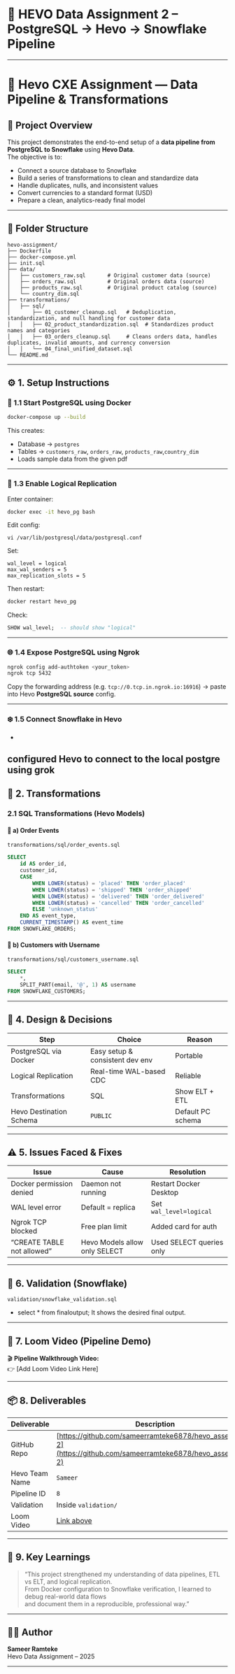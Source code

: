 # 🚀 HEVO Data Assignment 2 – PostgreSQL → Hevo → Snowflake Pipeline

---

# 🧾 Hevo CXE Assignment — Data Pipeline & Transformations

## 📌 Project Overview

This project demonstrates the end-to-end setup of a **data pipeline from PostgreSQL to Snowflake** using **Hevo Data**.  
The objective is to:
- Connect a source database to Snowflake
- Build a series of transformations to clean and standardize data
- Handle duplicates, nulls, and inconsistent values
- Convert currencies to a standard format (USD)
- Prepare a clean, analytics-ready final model

---

## 📁 Folder Structure

```
hevo-assignment/
├── Dockerfile
├── docker-compose.yml
├── init.sql
├── data/
│   ├── customers_raw.sql       # Original customer data (source)
│   ├── orders_raw.sql          # Original orders data (source)
│   ├── products_raw.sql        # Original product catalog (source)
│   └── country_dim.sql
├── transformations/
│   ├── sql/
│       ├── 01_customer_cleanup.sql   # Deduplication, standardization, and null handling for customer data
│   │   ├── 02_product_standardization.sql  # Standardizes product names and categories
│   │   ├── 03_orders_cleanup.sql     # Cleans orders data, handles duplicates, invalid amounts, and currency conversion
│   │   └── 04_final_unified_dataset.sql
└── README.md
```

---

## ⚙️ 1. Setup Instructions

### 🐳 1.1 Start PostgreSQL using Docker
```bash
docker-compose up --build
```
This creates:
- Database → `postgres`
- Tables → `customers_raw`, `orders_raw`, `products_raw`,`country_dim`
- Loads sample data from the given pdf

---

### 🔐 1.3 Enable Logical Replication
Enter container:
```bash
docker exec -it hevo_pg bash
```
Edit config:
```
vi /var/lib/postgresql/data/postgresql.conf
```
Set:
```
wal_level = logical
max_wal_senders = 5
max_replication_slots = 5
```
Then restart:
```bash
docker restart hevo_pg
```

Check:
```sql
SHOW wal_level;  -- should show "logical"
```

---

### 🌐 1.4 Expose PostgreSQL using Ngrok
```bash
ngrok config add-authtoken <your_token>
ngrok tcp 5432
```

Copy the forwarding address (e.g. `tcp://0.tcp.in.ngrok.io:16916`) → paste into Hevo **PostgreSQL source** config.

---

### ❄️ 1.5 Connect Snowflake in Hevo
-
configured Hevo to connect to the local postgre using grok
---

## 🧩 2. Transformations

### 2.1 SQL Transformations (Hevo Models)

#### 🧱 a) Order Events
`transformations/sql/order_events.sql`
```sql
SELECT
    id AS order_id,
    customer_id,
    CASE
        WHEN LOWER(status) = 'placed' THEN 'order_placed'
        WHEN LOWER(status) = 'shipped' THEN 'order_shipped'
        WHEN LOWER(status) = 'delivered' THEN 'order_delivered'
        WHEN LOWER(status) = 'cancelled' THEN 'order_cancelled'
        ELSE 'unknown_status'
    END AS event_type,
    CURRENT_TIMESTAMP() AS event_time
FROM SNOWFLAKE_ORDERS;
```

#### 👤 b) Customers with Username
`transformations/sql/customers_username.sql`
```sql
SELECT
    *,
    SPLIT_PART(email, '@', 1) AS username
FROM SNOWFLAKE_CUSTOMERS;
```
---

## 🧰 4. Design & Decisions

| Step | Choice | Reason |
|------|---------|--------|
| PostgreSQL via Docker | Easy setup & consistent dev env | Portable |
| Logical Replication | Real-time WAL-based CDC | Reliable |
| Transformations | SQL | Show ELT + ETL |
| Hevo Destination Schema | `PUBLIC` | Default PC schema |


---

## ⚠️ 5. Issues Faced & Fixes

| Issue | Cause | Resolution |
|--------|--------|-------------|
| Docker permission denied | Daemon not running | Restart Docker Desktop |
| WAL level error | Default = replica | Set `wal_level=logical` |
| Ngrok TCP blocked | Free plan limit | Added card for auth |
| “CREATE TABLE not allowed” | Hevo Models allow only SELECT | Used SELECT queries only |

---

## 🧪 6. Validation (Snowflake)
`validation/snowflake_validation.sql`

- select * from finaloutput;
It shows the desired final output.
---

## 🎥 7. Loom Video (Pipeline Demo)
🎬 **Pipeline Walkthrough Video:**  
👉 [Add Loom Video Link Here]

---

## 📦 8. Deliverables

| Deliverable | Description |
|--------------|-------------|
| GitHub Repo | [https://github.com/sameerramteke6878/hevo_assesment-2](https://github.com/sameerramteke6878/hevo_assesment-2) |
| Hevo Team Name | `Sameer` |
| Pipeline ID | `8` |
| Validation | Inside `validation/` |
| Loom Video | [Link above](https://www.loom.com/share/f0f79988f40b425ea7883f070c39fcac?sid=31213196-f890-4656-b202-5f0f491f7bc5) |

---

## 🧠 9. Key Learnings

> “This project strengthened my understanding of data pipelines, ETL vs ELT, and logical replication.  
> From Docker configuration to Snowflake verification, I learned to debug real-world data flows  
> and document them in a reproducible, professional way.”

---

## 👨‍💻 Author

**Sameer Ramteke**  
Hevo Data Assignment – 2025  

---

